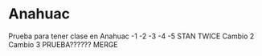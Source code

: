 # Anahuac
Prueba para tener clase en Anahuac
-1
-2
-3
-4
-5
STAN TWICE
Cambio 2
Cambio 3
PRUEBA?????? MERGE
